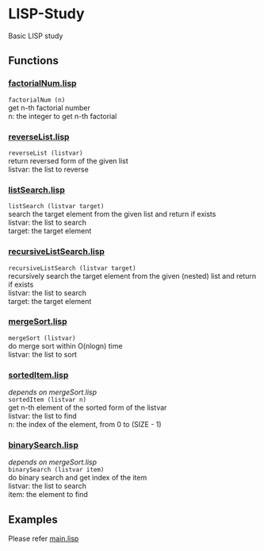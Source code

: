 # LISP-Study
Basic LISP study  

## Functions

### [factorialNum.lisp](./factorialNum.lisp)
`factorialNum (n)`  
get n-th factorial number  
n: the integer to get n-th factorial  

### [reverseList.lisp](./reverseList.lisp)
`reverseList (listvar)`  
return reversed form of the given list  
listvar: the list to reverse  

### [listSearch.lisp](./listSearch.lisp)
`listSearch (listvar target)`  
search the target element from the given list and return if exists  
listvar: the list to search  
target: the target element  

### [recursiveListSearch.lisp](./recursiveListSearch.lisp)
`recursiveListSearch (listvar target)`  
recursively search the target element from the given (nested) list and return if exists  
listvar: the list to search  
target: the target element  

### [mergeSort.lisp](./mergeSort.lisp)
`mergeSort (listvar)`  
do merge sort within O(nlogn) time  
listvar: the list to sort  

### [sortedItem.lisp](./sortedItem.lisp)
*depends on mergeSort.lisp*  
`sortedItem (listvar n)`  
get n-th element of the sorted form of the listvar  
listvar: the list to find  
n: the index of the element, from 0 to (SIZE - 1)  

### [binarySearch.lisp](./binarySearch.lisp)
*depends on mergeSort.lisp*  
`binarySearch (listvar item)`  
do binary search and get index of the item  
listvar: the list to search  
item: the element to find  

## Examples
Please refer [main.lisp](./main.lisp)  


